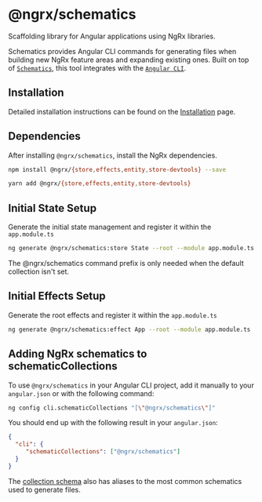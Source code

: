 # @ngrx/schematics

Scaffolding library for Angular applications using NgRx libraries.

Schematics provides Angular CLI commands for generating files when building new NgRx feature areas and expanding existing ones. Built on top of [`Schematics`](https://blog.angular.io/schematics-an-introduction-dc1dfbc2a2b2), this tool integrates with the [`Angular CLI`](https://cli.angular.io/).

## Installation

Detailed installation instructions can be found on the [Installation](guide/schematics/install) page.

## Dependencies

After installing `@ngrx/schematics`, install the NgRx dependencies.

```sh
npm install @ngrx/{store,effects,entity,store-devtools} --save
```

```sh
yarn add @ngrx/{store,effects,entity,store-devtools}
```

## Initial State Setup

Generate the initial state management and register it within the `app.module.ts`

```sh
ng generate @ngrx/schematics:store State --root --module app.module.ts
```

<div class="alert is-important">
  The @ngrx/schematics command prefix is only needed when the default collection isn't set.
</div>

## Initial Effects Setup

Generate the root effects and register it within the `app.module.ts`

```sh
ng generate @ngrx/schematics:effect App --root --module app.module.ts
```

## Adding NgRx schematics to schematicCollections

To use `@ngrx/schematics` in your Angular CLI project, add it manually to your `angular.json` or with the following command:

```sh
ng config cli.schematicCollections "[\"@ngrx/schematics\"]"
```

You should end up with the following result in your `angular.json`:

```json
{
  "cli": {
     "schematicCollections": ["@ngrx/schematics"]
  }
}
```

The [collection schema](https://github.com/ngrx/platform/tree/master/modules/schematics/collection.json) also has aliases to the most common schematics used to generate files.
